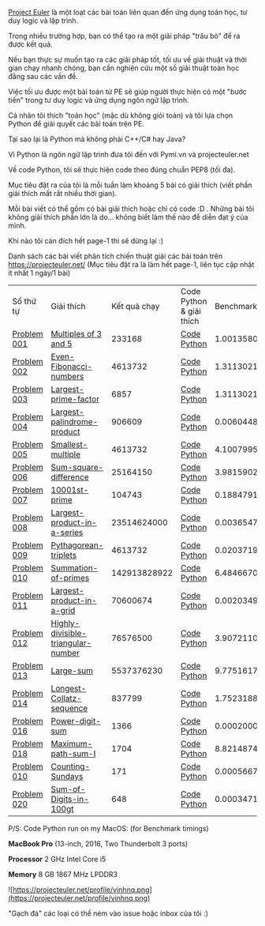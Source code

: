 

[Project Euler](https://projecteuler.net/) là một loạt các bài toán liên quan đến ứng dụng toán học, tư duy logic và lập trình. 

Trong nhiều trường hợp, bạn có thể tạo ra một giải pháp "trâu bò" để ra được kết quả. 

Nếu bạn thực sự muốn tạo ra các giải pháp tốt, tối ưu về giải thuật và thời gian chạy nhanh chóng, bạn cần nghiên cứu một số giải thuật toán học đằng sau các vấn đề.

Việc tối ưu được một bài toán từ PE sẽ giúp người thực hiện có một "bước tiến" trong tư duy logic và ứng dụng ngôn ngữ lập trình.


Cá nhân tôi thích "toán học" (mặc dù không giỏi toán) và tôi lựa chọn Python để giải quyết các bài toán trên PE.

Tại sao lại là Python mà không phải C++/C# hay Java? 

Vì Python là ngôn ngữ lập trình đưa tôi đến với Pymi.vn và projecteuler.net

Về code Python, tôi sẽ thực hiện code theo đúng chuẩn PEP8 (tối đa).


Mục tiêu đặt ra của tôi là mỗi tuần làm khoảng 5 bài có giải thích (viết phần giải thích mất rất nhiều thời gian).
 
Mỗi bài viết có thể gồm có bài giải thích hoặc chỉ có code :D . Những bài tôi  không giải thích phần lớn là do... không biết làm thế nào để diễn đạt ý của mình.

Khi nào tôi cán đích hết page-1 thì sẽ dừng lại :) 

Danh sách các bài viết phân tích chiến thuật giải các bài toán trên https://projecteuler.net/ (Mục tiêu đặt ra là làm hết page-1, liên tục cập nhật ít nhất 1 ngày/1 bài)

<div class="table-responsive">
    <table  class="table table-striped table-bordered table-hover table-condensed">
        <tbody>
            <tr>
                <td>
                    Số thứ tự
                </td>
                <td>
                    Giải thích
                </td>
                <td>
                    Kết quả chạy
                </td>
                <td>
                    Code Python & giải thích
                </td>
                <td>
                    Benchmark timings
                </td>
            </tr>
            <tr>
                <td>
                    <a href="https://projecteuler.net/problem=1">Problem 001</a>
                </td>
                <td>
                    <a href="https://quangvinh86.github.io/2018-06-08-Python-Project-Euler-PE001-Multiples-of-3-and-5/">Multiples of 3 and 5</a>
                </td>
                <td>
                    233168
                </td>
                <td>
                    <a href="https://github.com/quangvinh86/python-projecteuler/tree/master/PE-001">Code Python</a>
                </td>
                <td>
                    1.00135803223e-05s
                </td>
            </tr>
            <tr>
                <td>
                    <a href="https://projecteuler.net/problem=2">Problem 002</a>
                </td>
                <td>
                    <a href="https://quangvinh86.github.io/2018-06-08-Python-Project-Euler-PE002-Even-Fibonacci-numbers/">Even-Fibonacci-numbers</a>
                </td>
                <td>
                    4613732
                </td>
                <td>
                    <a href="https://github.com/quangvinh86/python-projecteuler/tree/master/PE-002">Code Python</a>
                </td>
                <td>
                    1.31130218506e-05s
                </td>
            </tr>
            <tr>
                <td>
                    <a href="https://projecteuler.net/problem=3">Problem 003</a>
                </td>
                <td>
                    <a href="https://quangvinh86.github.io/2018-06-08-Python-Project-Euler-PE003-Largest-prime-factor/">Largest-prime-factor</a>
                </td>
                <td>
                    6857
                </td>
                <td>
                    <a href="https://github.com/quangvinh86/python-projecteuler/tree/master/PE-003">Code Python</a>
                </td>
                <td>
                    1.31130218506e-05s
                </td>
            </tr>
            <tr>
                <td>
                    <a href="https://projecteuler.net/problem=4">Problem 004</a>
                </td>
                <td>
                    <a href="https://quangvinh86.github.io/2018-06-09-Python-Project-Euler-PE004-Largest-palindrome-product ">Largest-palindrome-product</a>
                </td>
                <td>
                    906609
                </td>
                <td>
                    <a href="https://github.com/quangvinh86/python-projecteuler/tree/master/PE-004">Code Python</a>
                </td>
                <td>
                    0.00604486465454s
                </td>
            </tr>
            <tr>
                <td>
                    <a href="https://projecteuler.net/problem=5">Problem 005</a>
                </td>
                <td>
                    <a href="https://quangvinh86.github.io/2018-06-10-Python-Project-Euler-PE005-Smallest-multiple ">Smallest-multiple</a>
                </td>
                <td>
                    4613732
                </td>
                <td>
                    <a href="https://github.com/quangvinh86/python-projecteuler/tree/master/PE-005">Code Python</a>
                </td>
                <td>
                     4.100799560546875e-05s
                </td>
            </tr>
            <tr>
                <td>
                    <a href="https://projecteuler.net/problem=6">Problem 006</a>
                </td>
                <td>
                    <a href="https://quangvinh86.github.io/2018-06-10-Python-Project-Euler-PE006-Sum-square-difference">Sum-square-difference</a>
                </td>
                <td>
                    25164150
                </td>
                <td>
                    <a href="https://github.com/quangvinh86/python-projecteuler/tree/master/PE-006">Code Python</a>
                </td>
                <td>
                    3.981590270996094e-05s
                </td>
            </tr>
            <tr>
                <td>
                    <a href="https://projecteuler.net/problem=7">Problem 007</a>
                </td>
                <td>
                    <a href="https://quangvinh86.github.io/2018-06-10-Python-Project-Euler-PE007-10001st-prime/">10001st-prime</a>
                </td>
                <td>
                    104743
                </td>
                <td>
                    <a href="https://github.com/quangvinh86/python-projecteuler/tree/master/PE-007">Code Python</a>
                </td>
                <td>
                    0.188479185104s
                </td>
            </tr>
             <tr>
                <td>
                    <a href="https://projecteuler.net/problem=8">Problem 008</a>
                </td>
                <td>
                    <a href="https://quangvinh86.github.io/2018-06-10-Python-Project-Euler-PE008-Largest-product-in-a-series/">Largest-product-in-a-series</a>
                </td>
                <td>
                    23514624000
                </td>
                <td>
                    <a href="https://github.com/quangvinh86/python-projecteuler/tree/master/PE-008">Code Python</a>
                </td>
                <td>
                    0.0036547183990478516s
                </td>
            </tr>
            <tr>
                <td>
                    <a href="https://projecteuler.net/problem=9">Problem 009</a>
                </td>
                <td>
                    <a href="https://quangvinh86.github.io/2018-06-11-Python-Project-Euler-PE009-Pythagorean-triplets/">Pythagorean-triplets</a>
                </td>
                <td>
                    4613732
                </td>
                <td>
                    <a href="https://github.com/quangvinh86/python-projecteuler/tree/master/PE-009">Code Python</a>
                </td>
                <td>
                    0.02037191390991211s
                </td>
            </tr>
            <tr>
                <td>
                    <a href="https://projecteuler.net/problem=10">Problem 010</a>
                </td>
                <td>
                    <a href="https://quangvinh86.github.io/2018-06-12-Python-Project-Euler-PE010-Summation-of-primes/">Summation-of-primes</a>
                </td>
                <td>
                    142913828922
                </td>
                <td>
                    <a href="https://github.com/quangvinh86/python-projecteuler/tree/master/PE-010">Code Python</a>
                </td>
                <td>
                    6.484667062759399s
                </td>
            </tr>
            <tr>
                <td>
                    <a href="https://projecteuler.net/problem=11">Problem 011</a>
                </td>
                <td>
                    <a href="https://quangvinh86.github.io/2018-06-12-Python-Project-Euler-PE011-Largest-product-in-a-grid/">Largest-product-in-a-grid</a>
                </td>
                <td>
                    70600674
                </td>
                <td>
                    <a href="https://github.com/quangvinh86/python-projecteuler/tree/master/PE-011">Code Python</a>
                </td>
                <td>
                    0.002034902572631836s
                </td>
            </tr>
            <tr>
                <td>
                    <a href="https://projecteuler.net/problem=3">Problem 012</a>
                </td>
                <td>
                    <a href="https://quangvinh86.github.io/2018-06-14-Python-Project-Euler-PE012-Highly-divisible-triangular-number/">Highly-divisible-triangular-number</a>
                </td>
                <td>
                    76576500
                </td>
                <td>
                    <a href="https://github.com/quangvinh86/python-projecteuler/tree/master/PE-012">Code Python</a>
                </td>
                <td>
                    3.9072110652923584s
                </td>
            </tr>
             <tr>
                <td>
                    <a href="https://projecteuler.net/problem=13">Problem 013</a>
                </td>
                <td>
                    <a href="https://quangvinh86.github.io/2018-06-18-Python-Project-Euler-PE013-Large-sum">Large-sum</a>
                </td>
                <td>
                    5537376230
                </td>
                <td>
                    <a href="https://github.com/quangvinh86/python-projecteuler/tree/master/PE-013">Code Python</a>
                </td>
                <td>
                    9.775161743164062e-06s
                </td>
            </tr>
             <tr>
                <td>
                    <a href="https://projecteuler.net/problem=14">Problem 014</a>
                </td>
                <td>
                    <a href="https://quangvinh86.github.io/2018-06-18-Python-Project-Euler-PE014-Longest-Collatz-sequence">Longest-Collatz-sequence</a>
                </td>
                <td>
                    837799
                </td>
                <td>
                    <a href="https://github.com/quangvinh86/python-projecteuler/tree/master/PE-014">Code Python</a>
                </td>
                <td>
                    1.7523188591003418s
                </td>
            </tr>
            <tr>
                <td>
                    <a href="https://projecteuler.net/problem=16">Problem 016</a>
                </td>
                <td>
                    <a href="https://quangvinh86.github.io/2018-06-19-Python-Project-Euler-PE016-Power-digit-sum">Power-digit-sum</a>
                </td>
                <td>
                    1366
                </td>
                <td>
                    <a href="https://github.com/quangvinh86/python-projecteuler/tree/master/PE-016">Code Python</a>
                </td>
                <td>
                    0.00020003318786621094s
                </td>
            </tr>
            <tr>
                <td>
                    <a href="https://projecteuler.net/problem=18">Problem 018</a>
                </td>
                <td>
                    <a href="https://quangvinh86.github.io/2018-06-21-Python-Project-Euler-PE018-Maximum-path-sum-I">Maximum-path-sum-I</a>
                </td>
                <td>
                    1704
                </td>
                <td>
                    <a href="https://github.com/quangvinh86/python-projecteuler/tree/master/PE-018">Code Python</a>
                </td>
                <td>
                    8.821487426757812e-05s
                </td>
            </tr>
            <tr>
                <td>
                    <a href="https://projecteuler.net/problem=19">Problem 010</a>
                </td>
                <td>
                    <a href="https://quangvinh86.github.io/2018-06-23-Python-Project-Euler-PE019-Counting-Sundays">Counting-Sundays</a>
                </td>
                <td>
                    171
                </td>
                <td>
                    <a href="https://github.com/quangvinh86/python-projecteuler/tree/master/PE-019">Code Python</a>
                </td>
                <td>
                    0.0005667209625244141s
                </td>
            </tr>
            <tr>
                <td>
                    <a href="https://projecteuler.net/problem=20">Problem 020</a>
                </td>
                <td>
                    <a href="https://quangvinh86.github.io/2018-06-23-Python-Project-Euler-PE020-Sum-of-Digits-in-100gt">Sum-of-Digits-in-100gt</a>
                </td>
                <td>
                    648
                </td>
                <td>
                    <a href="https://github.com/quangvinh86/python-projecteuler/tree/master/PE-020">Code Python</a>
                </td>
                <td>
                    0.000347137451171875s
                </td>
            </tr>
            <!-- <tr>
                <td>
                    <a href="https://projecteuler.net/problem=3">Problem 003</a>
                </td>
                <td>
                    <a href="https://quangvinh86.github.io/2018-06-08-Python-Project-Euler-PE003-Largest-prime-factor/">Largest-prime-factor</a>
                </td>
                <td>
                    4613732
                </td>
                <td>
                    <a href="https://github.com/quangvinh86/python-projecteuler/tree/master/PE-003">Code Python</a>
                </td>
                <td>
                    1.31130218506e-05s
                </td>
            </tr> -->
        </tbody>
    </table>
</div>

P/S: Code Python run on my MacOS: (for Benchmark timings)

**MacBook Pro** (13-inch, 2016, Two Thunderbolt 3 ports)

**Processor** 2 GHz Intel Core i5

**Memory** 8 GB 1867 MHz LPDDR3

![https://projecteuler.net/profile/vinhnq.png](https://projecteuler.net/profile/vinhnq.png)

"Gạch đá" các loại có thể ném vào issue hoặc inbox của tôi :)